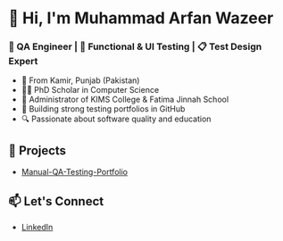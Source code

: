# 👋 Hi, I'm Muhammad Arfan Wazeer
### 🎯  QA Engineer | 🧪 Functional & UI Testing | 📋 Test Design Expert

- 📍 From Kamir, Punjab (Pakistan)
- 👨‍🎓 PhD Scholar in Computer Science
- 🏫 Administrator of KIMS College & Fatima Jinnah School
- 💼 Building strong testing portfolios in GitHub
- 🔍 Passionate about software quality and education

## 🚀 Projects
- [Manual-QA-Testing-Portfolio](https://github.com/IrfanWazeer/Manual-QA-Testing-Portfolio)

## 📫 Let's Connect
- [LinkedIn](https://www.linkedin.com/in/muhammad-arfan-wazeer-543468a2/)
